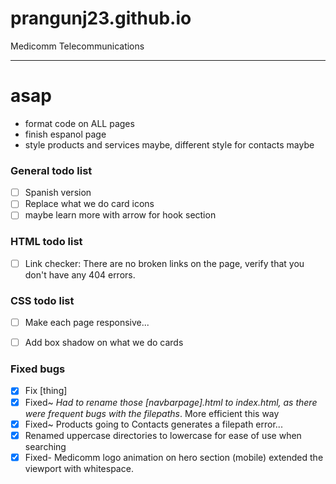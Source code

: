 # prangunj23.github.io
Medicomm Telecommunications

---
# asap
- format code on ALL pages
- finish espanol page
- style products and services maybe, different style for contacts maybe

### General todo list

- [ ] Spanish version
- [ ] Replace what we do card icons
- [ ] maybe learn more with arrow for hook section

### HTML todo list

- [ ] Link checker: There are no broken links on the page, verify that you don't have any 404 errors.

### CSS todo list
- [ ] Make each page responsive...
- [ ] Add box shadow on what we do cards


### Fixed bugs
- [x] Fix [thing]
- [x] Fixed~ <i>Had to rename those [navbarpage].html to index.html, as there were frequent bugs with the filepaths</i>. More efficient this way
- [x] Fixed~ Products going to Contacts generates a filepath error...
- [x] Renamed uppercase directories to lowercase for ease of use when searching
- [x] Fixed- Medicomm logo animation on hero section (mobile) extended the viewport with whitespace.
